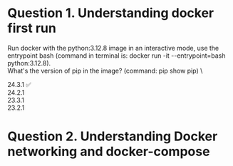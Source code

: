 # Question 1. Understanding docker first run
Run docker with the python:3.12.8 image in an interactive mode, use the entrypoint bash (command in terminal is: docker run -it --entrypoint=bash python:3.12.8). \
What's the version of pip in the image? (command: pip show pip) \

24.3.1 ✅ \
24.2.1 \
23.3.1 \
23.2.1

# Question 2. Understanding Docker networking and docker-compose
